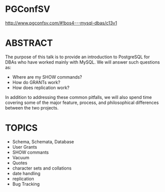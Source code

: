 # PGConfSV

http://www.pgconfsv.com/#!bos4---mysql-dbas/c13v1



# ABSTRACT

The purpose of this talk is to provide an introduction to PostgreSQL for DBAs who have worked mainly with MySQL. We will answer such questions as:

- Where are my SHOW commands?
- How do GRANTs work?
- How does replication work?

In addition to addressing these common pitfalls, we will also spend time covering some of the major feature, process, and philosophical differences between the two projects.

# TOPICS

- Schema, Schemata, Database
- User Grants
- SHOW commants
- Vacuum
- Quotes
- character sets and collations
- date handling
- replication
- Bug Tracking
